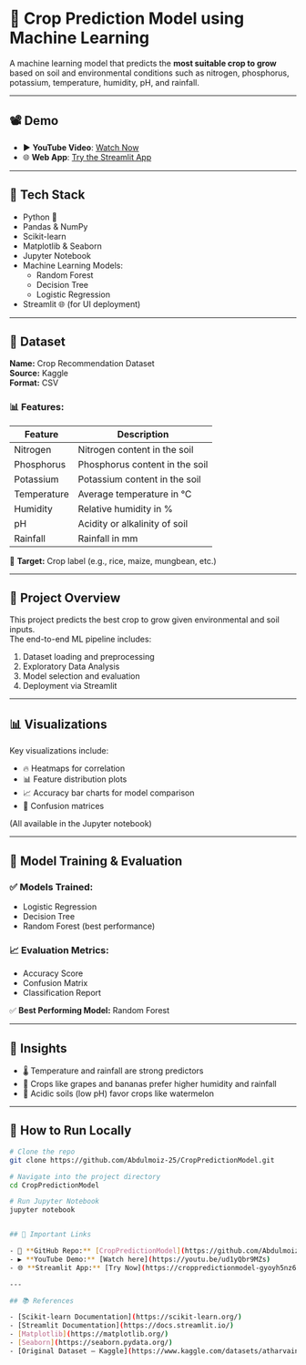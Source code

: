 # 🌾 Crop Prediction Model using Machine Learning

A machine learning model that predicts the **most suitable crop to grow** based on soil and environmental conditions such as nitrogen, phosphorus, potassium, temperature, humidity, pH, and rainfall.

---

## 📽️ Demo

- ▶️ **YouTube Video**: [Watch Now](https://youtu.be/ud1yQbr9MZs)  
- 🌐 **Web App**: [Try the Streamlit App](https://croppredictionmodel-gyoyh5nz6pybyf4naqja4i.streamlit.app/)

---

## 🧰 Tech Stack

- Python 🐍  
- Pandas & NumPy  
- Scikit-learn  
- Matplotlib & Seaborn  
- Jupyter Notebook  
- Machine Learning Models:  
  - Random Forest  
  - Decision Tree  
  - Logistic Regression  
- Streamlit 🌐 (for UI deployment)

---

## 📁 Dataset

**Name:** Crop Recommendation Dataset  
**Source:** Kaggle  
**Format:** CSV

### 📊 Features:

| Feature     | Description                       |
|-------------|---------------------------------|
| Nitrogen    | Nitrogen content in the soil    |
| Phosphorus  | Phosphorus content in the soil  |
| Potassium   | Potassium content in the soil   |
| Temperature | Average temperature in °C       |
| Humidity    | Relative humidity in %          |
| pH          | Acidity or alkalinity of soil   |
| Rainfall    | Rainfall in mm                  |

🎯 **Target:** Crop label (e.g., rice, maize, mungbean, etc.)

---

## 📌 Project Overview

This project predicts the best crop to grow given environmental and soil inputs.  
The end-to-end ML pipeline includes:  
1. Dataset loading and preprocessing  
2. Exploratory Data Analysis  
3. Model selection and evaluation  
4. Deployment via Streamlit

---

## 📊 Visualizations

Key visualizations include:  
- 🔥 Heatmaps for correlation  
- 📊 Feature distribution plots  
- 📈 Accuracy bar charts for model comparison  
- 🔢 Confusion matrices  

(All available in the Jupyter notebook)

---

## 🧪 Model Training & Evaluation

### ✅ Models Trained:

- Logistic Regression  
- Decision Tree  
- Random Forest (best performance)  

### 📈 Evaluation Metrics:

- Accuracy Score  
- Confusion Matrix  
- Classification Report  

✅ **Best Performing Model:** Random Forest

---

## 🧠 Insights

- 🌡️ Temperature and rainfall are strong predictors  
- 🍌 Crops like grapes and bananas prefer higher humidity and rainfall  
- 🧪 Acidic soils (low pH) favor crops like watermelon

---

## 🚀 How to Run Locally

```bash
# Clone the repo
git clone https://github.com/Abdulmoiz-25/CropPredictionModel.git

# Navigate into the project directory
cd CropPredictionModel

# Run Jupyter Notebook
jupyter notebook


## 🔗 Important Links

- 📂 **GitHub Repo:** [CropPredictionModel](https://github.com/Abdulmoiz-25/CropPredictionModel.git)  
- ▶️ **YouTube Demo:** [Watch here](https://youtu.be/ud1yQbr9MZs)  
- 🌐 **Streamlit App:** [Try Now](https://croppredictionmodel-gyoyh5nz6pybyf4naqja4i.streamlit.app/)

---

## 📚 References

- [Scikit-learn Documentation](https://scikit-learn.org/)  
- [Streamlit Documentation](https://docs.streamlit.io/)  
- [Matplotlib](https://matplotlib.org/)  
- [Seaborn](https://seaborn.pydata.org/)  
- [Original Dataset – Kaggle](https://www.kaggle.com/datasets/atharvaingle/crop-recommendation-dataset)
